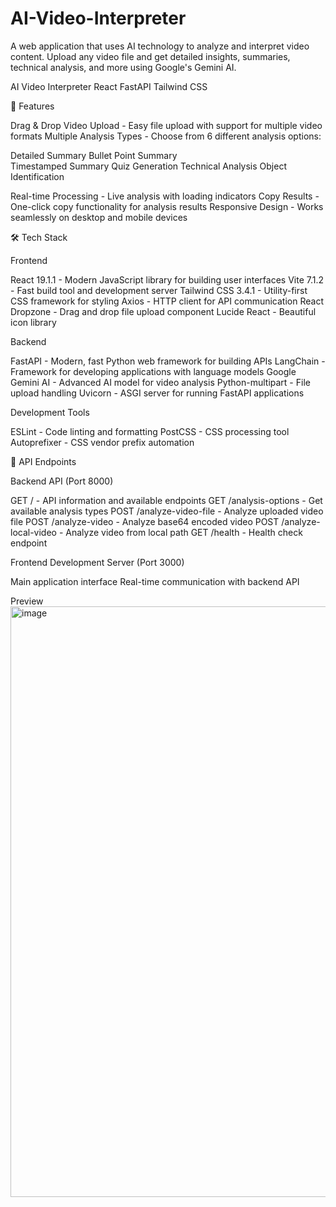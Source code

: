 # AI-Video-Interpreter
A web application that uses AI technology to analyze and interpret video content. Upload any video file and get detailed insights, summaries, technical analysis, and more using Google's Gemini AI.


AI Video Interpreter
React
FastAPI
Tailwind CSS

🎯 Features

Drag & Drop Video Upload - Easy file upload with support for multiple video formats
Multiple Analysis Types - Choose from 6 different analysis options:

Detailed Summary
Bullet Point Summary  
Timestamped Summary
Quiz Generation
Technical Analysis
Object Identification

Real-time Processing - Live analysis with loading indicators
Copy Results - One-click copy functionality for analysis results
Responsive Design - Works seamlessly on desktop and mobile devices

🛠️ Tech Stack

Frontend

React 19.1.1 - Modern JavaScript library for building user interfaces
Vite 7.1.2 - Fast build tool and development server
Tailwind CSS 3.4.1 - Utility-first CSS framework for styling
Axios - HTTP client for API communication
React Dropzone - Drag and drop file upload component
Lucide React - Beautiful icon library

Backend

FastAPI - Modern, fast Python web framework for building APIs
LangChain - Framework for developing applications with language models
Google Gemini AI - Advanced AI model for video analysis
Python-multipart - File upload handling
Uvicorn - ASGI server for running FastAPI applications

Development Tools

ESLint - Code linting and formatting
PostCSS - CSS processing tool
Autoprefixer - CSS vendor prefix automation

🔧 API Endpoints

Backend API (Port 8000)

GET / - API information and available endpoints
GET /analysis-options - Get available analysis types
POST /analyze-video-file - Analyze uploaded video file
POST /analyze-video - Analyze base64 encoded video
POST /analyze-local-video - Analyze video from local path
GET /health - Health check endpoint

Frontend Development Server (Port 3000)

Main application interface
Real-time communication with backend API

Preview
<img width="1100" height="945" alt="image" src="https://github.com/user-attachments/assets/40e58b13-c683-4dc6-8102-c8830b10bd16" />
